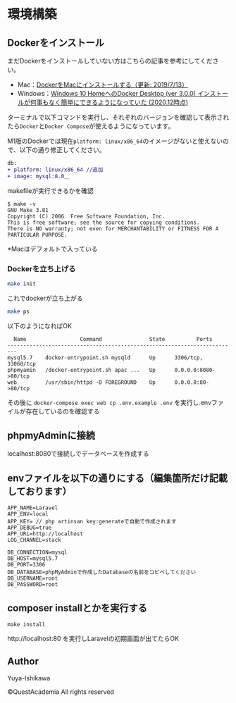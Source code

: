 # 環境構築

## Dockerをインストール

まだDockerをインストールしていない方はこちらの記事を参考にしてください。<br>

- Mac：[DockerをMacにインストールする（更新: 2019/7/13）](https://qiita.com/kurkuru/items/127fa99ef5b2f0288b81)
- Windows：[Windows 10 HomeへのDocker Desktop (ver 3.0.0) インストールが何事もなく簡単にできるようになっていた (2020.12時点)](https://qiita.com/zaki-lknr/items/db99909ba1eb27803456)

ターミナルで以下コマンドを実行し、それぞれのバージョンを確認して表示されたら`Docker`と`Docker Compose`が使えるようになっています。

M1版のDockerでは現在`platform: linux/x86_64`のイメージがないと使えないので、以下の通り修正してください。

```diff
db:
+ platform: linux/x86_64 //追加
+ image: mysql:8.0＿

```

makefileが実行できるかを確認
```
$ make -v
GNU Make 3.81
Copyright (C) 2006  Free Software Foundation, Inc.
This is free software; see the source for copying conditions.
There is NO warranty; not even for MERCHANTABILITY or FITNESS FOR A
PARTICULAR PURPOSE.

```
*Macはデフォルトで入っている

### Dockerを立ち上げる 

```sh
make init
```
これでdockerが立ち上がる

```sh
make ps
```


以下のようになればOK
```
  Name                 Command               State          Ports        
-------------------------------------------------------------------------
mysql5.7    docker-entrypoint.sh mysqld      Up      3306/tcp, 33060/tcp 
phpmyamin   /docker-entrypoint.sh apac ...   Up      0.0.0.0:8080->80/tcp
web         /usr/sbin/httpd -D FOREGROUND    Up      0.0.0.0:80->80/tcp  
```

その後に
```docker-compose exec web cp .env.example .env```
を実行し.envファイルが存在しているのを確認する


## phpmyAdminに接続 
localhost:8080で接続しでデータベースを作成する


## envファイルを以下の通りにする（編集箇所だけ記載しております）
```
APP_NAME=Laravel
APP_ENV=local
APP_KEY= // php artinsan key:generateで自動で作成されます
APP_DEBUG=true
APP_URL=http://localhost
LOG_CHANNEL=stack

DB_CONNECTION=mysql
DB_HOST=mysql5.7
DB_PORT=3306
DB_DATABASE=phpMyAdminで作成したDatabaseの名前をコピペしてください
DB_USERNAME=root
DB_PASSWORD=root
```

## composer installとかを実行する
```
make install
```

http://localhost:80
を実行しLaravelの初期画面が出てたらOK



## Author

Yuya-Ishikawa

©︎QuestAcademia All rights reserved
